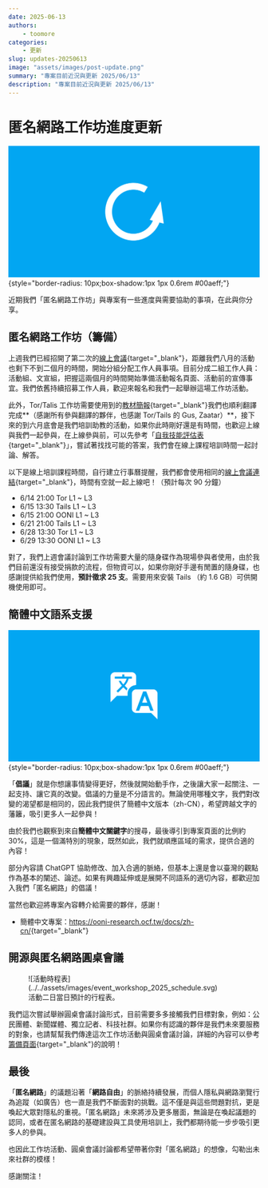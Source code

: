 ```yaml
---
date: 2025-06-13
authors:
    - toomore
categories:
    - 更新
slug: updates-20250613
image: "assets/images/post-update.png"
summary: "專案目前近況與更新 2025/06/13"
description: "專案目前近況與更新 2025/06/13"
---
```

# 匿名網路工作坊進度更新

![匿名網路工作坊進度更新](./assets/images/post-update.png){style="border-radius: 10px;box-shadow:1px 1px 0.6rem #00aeff;"}

近期我們「匿名網路工作坊」與專案有一些進度與需要協助的事項，在此與你分享。

## 匿名網路工作坊（籌備）

上週我們已經招開了第二次的[線上會議](https://pad.anoni.net/p/anoni-workshop){target="_blank"}，距離我們八月的活動也剩下不到二個月的時間，開始分組分配工作人員事項。目前分成二組工作人員：活動組、文宣組，把握這兩個月的時間開始準備活動報名頁面、活動前的宣傳事宜。我們依舊持續招募工作人員，歡迎來報名和我們一起舉辦這場工作坊活動。

此外，Tor/Talis 工作坊需要使用到的[教材簡報](https://docs.google.com/presentation/d/16XWWrSX8DqmZ9uEORiaI-jT0RpquswXFDbzvr6srYjA/edit?usp=drive_link){target="_blank"}我們也順利翻譯完成**（感謝所有參與翻譯的夥伴，也感謝 Tor/Tails 的 Gus, Zaatar）**，接下來的到六月底會是我們培訓助教的活動，如果你此時剛好還是有時間，也歡迎上線與我們一起參與，在上線參與前，可以先參考「[自我技能評估表](../../setup-skill-level.md){target="_blank"}」，嘗試著找找可能的答案，我們會在線上課程培訓時間一起討論、解答。

<!-- more -->

以下是線上培訓課程時間，自行建立行事曆提醒，我們都會使用相同的[線上會議連結](https://jitsi.goodmeet.asia/anoni-workshop){target="_blank"}，時間有空就一起上線吧！（預計每次 90 分鐘）

- 6/14 21:00 Tor L1 ~ L3
- 6/15 13:30 Tails L1 ~ L3
- 6/15 21:00 OONI L1 ~ L3
- 6/21 21:00 Tails L1 ~ L3
- 6/28 13:30 Tor L1 ~ L3
- 6/29 13:30 OONI L1 ~ L3

對了，我們上週會議討論到工作坊需要大量的隨身碟作為現場參與者使用，由於我們目前還沒有接受捐款的流程，但物資可以，如果你剛好手邊有閒置的隨身碟，也感謝提供給我們使用，**預計徵求 25 支**。需要用來安裝 Tails （約 1.6 GB）可供開機使用即可。

## 簡體中文語系支援

![簡體中文語系支援](./assets/images/translate.png){style="border-radius: 10px;box-shadow:1px 1px 0.6rem #00aeff;"}

「**倡議**」就是你想讓事情變得更好，然後就開始動手作，之後讓大家一起關注、一起支持、讓它真的改變。倡議的力量是不分語言的。無論使用哪種文字，我們對改變的渴望都是相同的，因此我們提供了簡體中文版本（zh-CN），希望跨越文字的藩籬，吸引更多人一起參與！

由於我們也觀察到來自**簡體中文關鍵字**的搜尋，最後導引到專案頁面的比例約 30%，這是一個滿特別的現象，既然如此，我們就順應區域的需求，提供合適的內容！

部分內容請 ChatGPT 協助修改、加入合適的脈絡，但基本上還是會以臺灣的觀點作為基本的闡述、論述。如果有興趣延伸或是展開不同語系的適切內容，都歡迎加入我們「匿名網路」的倡議！

當然也歡迎將專案內容轉介給需要的夥伴，感謝！

- 簡體中文專案：<https://ooni-research.ocf.tw/docs/zh-cn/>{target="_blank"}

## 開源與匿名網路圓桌會議

<figure markdown="span">
  ![活動時程表](../../assets/images/event_workshop_2025_schedule.svg)
  <figcaption>活動二日當日預計的行程表。</figcaption>
</figure>

我們這次嘗試舉辦圓桌會議討論形式，目前需要多多接觸我們目標對象，例如：公民團體、新聞媒體、獨立記者、科技社群。如果你有認識的夥伴是我們未來要服務的對象，也請幫幫我們傳達這次工作坊活動與圓桌會議討論，詳細的內容可以參考[籌備頁面](../../event-workshop-2025-prepare.md){target="_blank"}的說明！

## 最後

「**匿名網路**」的議題沿著「**網路自由**」的脈絡持續發展，而個人隱私與網路瀏覽行為追蹤（如廣告）也一直是我們不斷面對的挑戰。這不僅是與這些問題對抗，更是喚起大眾對隱私的重視。「匿名網路」未來將涉及更多層面，無論是在喚起議題的認同，或者在匿名網路的基礎建設與工具使用培訓上，我們都期待能一步步吸引更多人的參與。

也因此工作坊活動、圓桌會議討論都希望帶著你對「匿名網路」的想像，勾勒出未來社群的模樣！

感謝關注！
